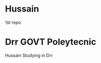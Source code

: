 # Hussain
1st repo
<html>
  <body>
    <h1>
      Drr GOVT Poleytecnic
    </h1>
    <p>
      Hussain Studying in Drr
    </p>
  </body>
</html>

